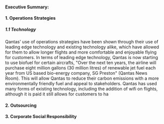 

#### Executive Summary:



#### 1. Operations Strategies



##### 1.1 Technology

Qantas' use of operations strategies have been shown through their use of leading edge technology and existing technology alike, which have allowed for them to allow longer flights and more comfortable and enjoyable flying for customers. In terms of leading edge technology, Qantas is now starting to use biofuel for certain aircrafts, "Over the next ten years, the airline will purchase eight million gallons (30 million litres) of renewable jet fuel each year from US based bio-energy company, SG Preston" (Qantas News Room). This will allow Qantas to reduce their carbon emissions with a more environmentally friendly fuel and appeal to stakeholders. Qantas has used many forms of existing technology, including the addition of wifi on flights, although it is paid it still allows for customers to ha

#### 2. Outsourcing



#### 3. Corporate Social Responsibility



